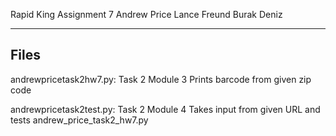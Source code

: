 Rapid King
Assignment 7
Andrew Price
Lance Freund
Burak Deniz


-------
Files
-------
andrewpricetask2hw7.py:
	Task 2 Module 3
	Prints barcode from given zip code

andrewpricetask2test.py:
	Task 2 Module 4
	Takes input from given URL and tests andrew_price_task2_hw7.py
